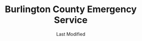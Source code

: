 ---
layout: location-page
date: Last Modified
description: "Local COVID-19 testing is available at Burlington County Emergency Service in Westampton, New Jersey, USA."
permalink: "locations/new-jersey/westampton/burlington-county-emergency-service/"
tags:
  - locations
  - new-jersey
title: Burlington County Emergency Service
uniqueName: burlington-county-emergency-service
state: New Jersey
stateAbbr: NJ
hood: "Burlington County"
address: "53 Academy Drive"
city: "Westampton"
zip: "08060"
zipsNearby: "07981 07999 08888 08889 07095 08801 08802 07001 08803 07920 07939 07002 07921 07823 07922 07924 08804 08805 08807 08808 07926 07828 07829 07830 07008 07927 07831 07928 07930 08809 07016 08810 07803 07869 08812 08816 07936 07017 07018 07019 08817 08818 08820 08837 08899 07201 07202 07203 07204 07205 07206 07207 07208 07023 07931 08821 07836 08822 07932 08823 08825 07027 07933 07934 08826 07838 07935 07840 08827 07029 08828 08829 08844 07845 08830 08831 08832 08824 07033 07847 08833 07852 07938 07036 08834 07039 07853 07940 08835 07040 08836 07945 08840 08846 08848 07041 07946 08850 08852 07950 07960 07961 07962 07963 07970 08853 07101 07102 07103 07104 07105 07106 07107 07108 07111 07112 07114 07175 07184 07188 07189 07191 07192 07193 07195 07198 07199 08901 08902 08903 08904 08905 08906 08933 08989 07974 07976 08857 08858 07050 07051 07052 07863 08859 07977 08861 08862 08863 08865 08854 08855 08867 07059 07060 07061 07062 07063 07069 07978 07865 07064 07979 08868 07065 07066 07067 08869 08870 08871 08872 07870 07076 07077 07078 08873 08875 08890 08876 08879 08880 07079 07080 08882 08884 07081 08885 08886 07980 07876 07901 07902 08887 07083 07088 07880 07882 07090 07091 07092 11697 10301 10302 10303 10304 10305 10306 10307 10308 10309 10310 10311 10312 10313 10314 19701 19703 19706 19707 19708 19709 19710 19702 19711 19712 19713 19714 19715 19716 19717 19718 19725 19726 19720 19721 19730 19731 19732 19733 19735 19801 19802 19803 19804 19805 19806 19807 19808 19809 19810 19850 19880 19884 19885 19886 19890 19891 19892 19893 19894 19895 19896 19897 19898 19899 19736 08201 08205 07710 07711 08501 08720 08001 07712 08004 08401 08402 08403 08404 08405 08406 07716 07717 08005 08006 08007 08721 08008 08722 07718 08502 07715 07719 08009 08010 08011 08012 08504 08505 07720 08723 08724 08014 08302 08730 08203 08015 08310 08016 08101 08102 08103 08104 08105 08106 08107 08108 08109 08110 08018 08311 08019 08002 08003 08034 08020 08510 08526 08312 08021 07721 08213 07722 08022 08511 08512 08514 08515 07723 08023 08313 08314 08214 08315 08316 08317 07724 07799 08215 08318 08217 07726 08319 08025 08320 07727 08518 08731 08321 08322 07728 08026 08027 08028 08029 08030 08218 08323 08032 08033 08035 08036 08037 08038 08039 07730 08324 07732 08520 07733 08525 07731 08732 08527 08041 08042 07734 07735 08528 08043 08733 08759 08701 08530 08326 08734 08735 08045 08220 08327 07737 07738 08221 07739 07740 08048 08049 08328 08050 08736 08738 08051 08052 07746 08053 08223 07747 08329 08330 08055 08056 07748 08332 08340 08341 08342 07750 08343 08057 07751 08059 08060 08054 08061 08062 08063 07752 07753 07754 08533 08344 08224 08064 08345 08346 08347 08739 08225 07755 08226 08740 07756 07757 08230 08231 08065 08066 08067 08068 08534 08069 08070 08535 08741 08071 08536 08232 08234 08742 08240 08348 07758 08349 08241 08540 08541 08542 08543 08544 08550 08072 08073 07701 07702 07703 07704 07709 08350 08074 08551 08075 08076 08077 08553 08554 08555 08556 08352 07760 08078 08079 08750 08243 08751 08752 08557 08080 08353 08081 08558 08083 08244 08245 08031 08099 08246 07762 08559 08084 08248 08085 07763 08086 08560 08753 08754 08755 08756 08757 08601 08602 08603 08604 08605 08606 08607 08608 08609 08610 08611 08618 08619 08620 08625 08628 08629 08638 08640 08641 08645 08646 08647 08648 08650 08666 08690 08691 08695 08250 08087 08088 08360 08361 08362 08758 08089 08090 08091 08092 07764 08093 07765 08094 08046 08561 08095 08270 08096 08097 08098 08562 18011 18101 18102 18103 18104 18105 18106 18109 18195 19503 19504 18014 19505 18015 18016 18017 18018 18020 18025 19508 19512 18031 18032 18034 18036 18037 19518 18039 19519 18041 18040 18042 18043 18044 18045 18046 19520 18049 18098 18099 19523 19525 18054 18055 18056 18001 18002 18003 19535 18060 18062 19539 19542 19543 18064 19545 18067 18068 19547 18069 18070 18074 19548 18073 18076 18077 18081 18083 18084 18085 19562 18087 18052 18092 19001 19002 19420 19003 19311 19004 18910 19020 19021 19312 19421 18911 19422 19424 19316 19007 19008 19009 19010 18912 18913 19423 19317 18914 19012 19013 19014 19015 19016 19022 19017 19425 19319 19018 19320 19330 19426 19473 18915 19331 19339 19340 19428 19429 19397 19398 19399 19430 18916 19023 19432 19333 19335 19372 18901 18902 18933 19026 18917 18918 19028 19027 18920 19029 19341 19353 19030 18921 19031 19032 19033 18922 19025 19034 19048 19049 18923 19435 18925 18926 19035 19342 19343 19036 19038 19039 19437 19438 19441 19040 19440 19041 18927 18928 19043 19098 19344 19044 19006 19345 18929 19046 19346 19347 19348 19442 18930 19443 19444 18931 19350 19047 19053 19446 19050 19450 19052 19054 19055 19056 19057 19058 19351 19352 18932 19354 19451 19355 19060 19061 18934 19037 19063 19064 19065 19086 19091 19357 19066 18935 19358 18936 19067 19070 19072 18938 19360 18940 19073 19401 19403 19404 19405 19406 19407 19408 19409 19415 19436 19454 19455 19477 19074 19456 19075 18942 19301 19457 19365 18943 18944 19019 19092 19093 19099 19101 19102 19103 19104 19105 19106 19107 19108 19109 19110 19111 19112 19113 19114 19115 19116 19118 19119 19120 19121 19122 19123 19124 19125 19126 19127 19128 19129 19130 19131 19132 19133 19134 19135 19136 19137 19138 19139 19140 19141 19142 19143 19144 19145 19146 19147 19148 19149 19150 19151 19152 19153 19154 19155 19160 19161 19162 19170 19171 19172 19173 19175 19176 19177 19178 19179 19181 19182 19183 19184 19185 19187 19188 19190 19191 19192 19193 19194 19195 19196 19197 19244 19255 19453 19460 18946 18947 18949 19462 19366 18950 19367 19464 19465 19076 18951 18953 18955 19078 19468 18956 19369 19470 18957 18958 19472 18960 19079 18962 19474 18963 18924 18964 18954 18966 18968 19475 19478 19371 19081 18969 19373 19374 18970 18971 19375 18972 19082 19083 19480 19481 19482 19484 19485 19493 19494 19495 19496 19085 19376 18974 18991 18976 18977 19080 19087 19088 19089 19380 19381 19382 19383 19388 19318 19390 19486 19395 19090 19094 19490 18979 18980 19095 19096 19492 18981 21916 21920 21921 21922 07182 07194 07983 08922 08988 19488 19489 19887 19889 18175 19483 19487" 
mapUrl: "http://maps.apple.com/?q=Burlington+County+Emergency+Service&address=53+Academy+Drive,Westampton,New+Jersey,08060"
locationType: Drive-thru
phone: "609-726-7097"
website: "https://www.co.burlington.nj.us/1845/2019-Novel-Coronavirus-Information"
onlineBooking: undefined
closed: undefined
closedUpdate: April 21st, 2020
notes: "By appointment only. Local residents only."
days: Contact for hours of operation.
ctaMessage: Learn more
ctaUrl: "https://www.co.burlington.nj.us/1845/2019-Novel-Coronavirus-Information"
---